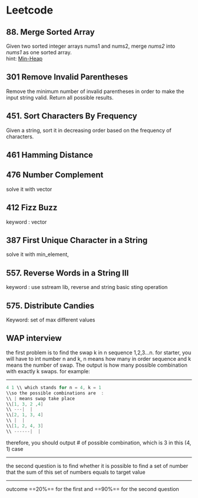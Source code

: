 # Leetcode

## 88. Merge Sorted Array   
Given two sorted integer arrays nums1 and nums2, merge *nums2* into *nums1* as one sorted array.  
hint: [Min-Heap](http://yuweiichen.com/merge-two-array/ "MergeSortedArray")
 
## 301 Remove Invalid Parentheses

Remove the minimum number of invalid parentheses in order to make the input string valid. Return all possible results.

## 451. Sort Characters By Frequency  
Given a string, sort it in decreasing order based on the frequency of characters.  

## 461 Hamming Distance

## 476 Number Complement
solve it with vector<int>

## 412 Fizz Buzz
keyword : vector<string>  

## 387 First Unique Character in a String
solve it with min_element, <climits>  

## 557. Reverse Words in a String III  
keyword : use sstream lib, reverse and string basic sting operation  


## 575. Distribute Candies
Keyword: set of max different values

## WAP interview
the first problem is to find the swap k in n sequence 1,2,3...n.
for starter, you will have to int number n and k, n means how many in order sequence and k means the number of swap. The output is how many possible combination with exactly k swaps.
for example:

----------

```cpp
4 1 \\ which stands for n = 4, k = 1
\\so the possible combinations are  :  
\\ | means swap take place
\\[1, 3, 2 ,4]  
\\ ---|  |  
\\[2, 1, 3, 4]  
\\ |  |  
\\[1, 2, 4, 3]  
\\ ------|  |  
```  
therefore, you should output # of possible combination, which is 3 in this (4, 1) case

----------

the second question is to find whether it is possible to find a set of number that the sum of this set of numbers equals to target value


------------

outcome ==20%== for the first and ==90%== for the second question
